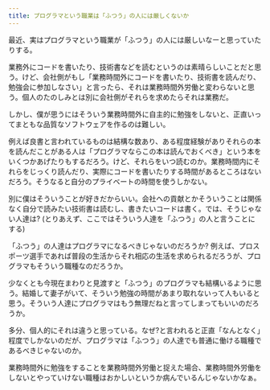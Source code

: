 ```yaml
---
title: プログラマという職業は「ふつう」の人には厳しくないか
---
```

最近、実はプログラマという職業が「ふつう」の人には厳しいなーと思っていたりする。

業務外にコードを書いたり、技術書などを読むというのは素晴らしいことだと思う。けど、会社側がもし「業務時間外にコードを書いたり、技術書を読んだり、勉強会に参加しなさい」と言ったら、それは業務時間外労働と変わらないと思う。個人のたのしみとは別に会社側がそれらを求めたらそれは業務だ。

しかし、僕が思うにはそういう業務時間外に自主的に勉強をしないと、正直いってまともな品質なソフトウェアを作るのは難しい。

例えば良書と言われているものは結構な数あり、ある程度経験がありそれらの本を読んだことがある人は「プログラマならこの本は読んでおくべき」という本をいくつかあげたりもするだろう。けど、それらをいつ読むのか。業務時間内にそれらをじっくり読んだり、実際にコードを書いたりする時間があるところはないだろう。そうなると自分のプライベートの時間を使うしかない。

別に僕はそういうことが好きだからいい。会社への貢献とかそういうことは関係なく自分で読みたい技術書は読むし、書きたいコードは書く。では、そうじゃない人達は? (とりあえず、ここではそういう人達を「ふつう」の人と言うことにする)

「ふつう」の人達はプログラマになるべきじゃないのだろうか? 例えば、プロスポーツ選手であれば普段の生活からそれ相応の生活を求められるだろうが、プログラマもそういう職種なのだろうか。

少なくとも今現在まわりと見渡すと「ふつう」のプログラマも結構いるように思う。結婚して妻子がいて、そういう勉強の時間があまり取れないって人もいると思う。そういう人達にプログラマはもう無理だねと言ってしまってもいいのだろうか。

多分、個人的にそれは違うと思っている。なぜ?と言われると正直「なんとなく」程度でしかないのだが、プログラマは「ふつう」の人達でも普通に働ける職種であるべきじゃないのか。

業務時間外に勉強をすることを業務時間外労働と捉えた場合、業務時間外労働をしないとやっていけない職種はおかしいというか病んでいるんじゃないかなぁ。
